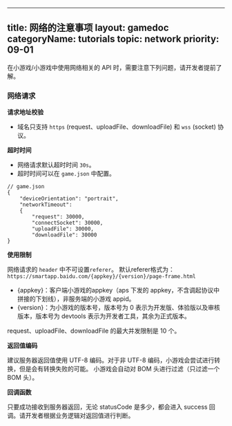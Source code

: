 
---
title: 网络的注意事项
layout: gamedoc
categoryName: tutorials
topic: network
priority: 09-01
---

在小游戏/小游戏中使用网络相关的 API 时，需要注意下列问题，请开发者提前了解。

### 网络请求

**请求地址校验**

- 域名只支持 `https` (request、uploadFile、downloadFile) 和 `wss` (socket) 协议。

**超时时间**

- 网络请求默认超时时间 `30s`。
- 超时时间可以在 `game.json` 中配置。

```
// game.json
{
    "deviceOrientation": "portrait",
    "networkTimeout":
    {
        "request": 30000,
        "connectSocket": 30000,
        "uploadFile": 30000,
        "downloadFile": 30000
}
```


**使用限制**

网络请求的 `header` 中不可设置`referer`。
默认referer格式为：`https://smartapp.baidu.com/{appkey}/{version}/page-frame.html`
- {appkey}：客户端小游戏的appkey（aps 下发的 appkey，不含调起协议中拼接的下划线），非服务端的小游戏 appid。
- {version}：为小游戏的版本号，版本号为 0 表示为开发版、体验版以及审核版本，版本号为 devtools 表示为开发者工具，其余为正式版本。

request、uploadFile、downloadFile 的最大并发限制是 10 个。

**返回值编码**

建议服务器返回值使用 UTF-8 编码。对于非 UTF-8 编码，小游戏会尝试进行转换，但是会有转换失败的可能。
小游戏会自动对 BOM 头进行过滤（只过滤一个 BOM 头）。

**回调函数**

只要成功接收到服务器返回，无论 statusCode 是多少，都会进入 success 回调。请开发者根据业务逻辑对返回值进行判断。
